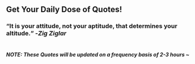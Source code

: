 ## Get Your Daily Dose of Quotes!
### <q>It is your attitude, not your aptitude, that determines your altitude.</q> -<em>Zig Ziglar</em> <br><br>
##### NOTE: These Quotes will be updated on a frequency basis of 2-3 hours ~
